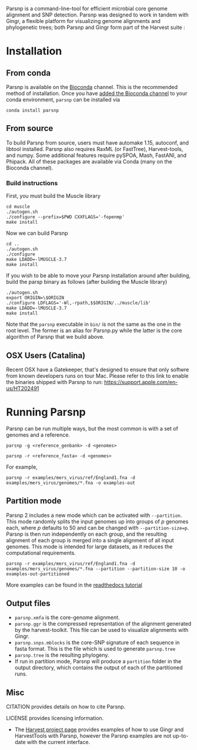 Parsnp is a command-line-tool for efficient microbial core genome alignment and SNP detection. Parsnp was designed to work in tandem with Gingr, a flexible platform for visualizing genome alignments and phylogenetic trees; both Parsnp and Gingr form part of the Harvest suite :


# Installation
## From conda
Parsnp is available on the [Bioconda](https://bioconda.github.io/user/install.html#set-up-channels) channel. This is the recommended method of installation. Once you have [added the Bioconda channel](https://bioconda.github.io/user/install.html#set-up-channels) to your conda environment, `parsnp` can be installed via
```
conda install parsnp
```

## From source

To build Parsnp from source, users must have automake 1.15, autoconf, and libtool installed. Parsnp also requires RaxML (or FastTree), Harvest-tools, and numpy. Some additional features require  pySPOA, Mash, FastANI, and Phipack. All of these packages are available via Conda (many on the Bioconda channel).

### Build instructions
First, you must build the Muscle library
```
cd muscle
./autogen.sh
./configure --prefix=$PWD CXXFLAGS='-fopenmp'
make install
```

Now we can build Parsnp
```
cd ..
./autogen.sh
./configure
make LDADD=-lMUSCLE-3.7 
make install
```

If you wish to be able to move your Parsnp installation around after building, build the parsp binary as follows (after building the Muscle library)
```
./autogen.sh
export ORIGIN=\$ORIGIN
./configure LDFLAGS='-Wl,-rpath,$$ORIGIN/../muscle/lib'
make LDADD=-lMUSCLE-3.7 
make install
```

Note that the `parsnp` executable in `bin/` is not the same as the one in the root level. The former is an alias for Parsnp.py while the latter is the core algorithm of Parsnp that we build above.

## OSX Users (Catalina)
Recent OSX have a Gatekeeper, that's designed to ensure that only softwre from known developers runs on  tour Mac. Please refer to this link to enable the binaries shipped with Parsnp to run: https://support.apple.com/en-us/HT202491

# Running Parsnp
Parsnp can be run multiple ways, but the most common is with a set of genomes and a reference. 
```
parsnp -g <reference_genbank> -d <genomes> 
```
```
parsnp -r <reference_fasta> -d <genomes> 
```
For example, 
```
parsnp -r examples/mers_virus/ref/England1.fna -d examples/mers_virus/genomes/*.fna -o examples-out
```

## Partition mode
Parsnp 2 includes a new mode which can be activated with `--partition`. This mode randomly splits the input genomes up into groups of *p* genomes each, where *p* defaults to 50 and can be changed with `--partition-size=p`. Parsnp is then run independently on each group, and the resulting alignment of each group is merged into a single alignment of all input genomes. This mode is intended for large datasets, as it reduces the computational requirements. 

```
parsnp -r examples/mers_virus/ref/England1.fna -d examples/mers_virus/genomes/*.fna --partition --partition-size 10 -o examples-out-partitioned
```

More examples can be found in the [readthedocs tutorial](https://harvest.readthedocs.io/en/latest/content/parsnp/tutorial.html)

## Output files
* `parsnp.xmfa` is the core-genome alignment.
* `parsnp.ggr` is the compressed representation of the alignment generated by the harvest-toolkit. This file can be used to visualize alignments with Gingr.
* `parsnp.snps.mblocks` is the core-SNP signature of each sequence in fasta format. This is the file which is used to generate `parsnp.tree`
* `parsnp.tree` is the resulting phylogeny.
* If run in partition mode, Parsnp will produce a `partition` folder in the output directory, which contains the output of each of the partitioned runs. 



## Misc

CITATION provides details on how to cite Parsnp.

LICENSE provides licensing information.


- The [Harvest project page](http://harvest.readthedocs.org) provides examples of how to use Gingr and HarvestTools with Parsnp, however the Parsnp examples are not up-to-date with the current interface.



